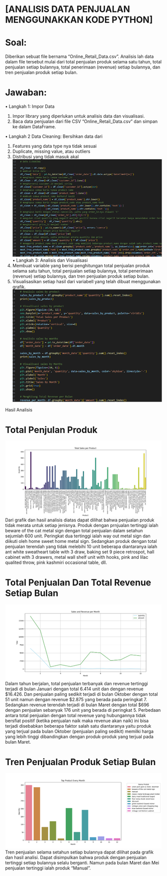 # [ANALISIS DATA PENJUALAN MENGGUNAKKAN KODE PYTHON]

# Soal:
Diberikan sebuat file bernama “Online_Retail_Data.csv”. Analisis lah data dalam file tersebut mulai dari total penjualan produk selama satu tahun, total penjualan setiap bulannya, total penerimaan (revenue) setiap bulannya, dan tren penjualan produk setiap bulan.

# Jawaban:
•	Langkah 1: Impor Data
1.	Impor library yang diperlukan untuk analisis data dan visualisasi.
2.	Baca data penjualan dari file CSV “Online_Retail_Data.csv” dan simpan ke dalam DataFrame.
   
•	Langkah 2 Data Cleaning: Bersihkan data dari 
1.	Features yang data type nya tidak sesuai
2.	Duplicate, missing value, atau outliers
3.	Distribusi yang tidak masuk akal
   ![Data Cleaning](https://github.com/rindusiregar/TUGAS-UAS-RINDU-SIREGAR-AKUNTANSI-158/blob/master/pictures/dataclening.png)
•	Langkah 3: Analisis dan Visualisasi
1.	Membuat variable yang berisi penghitungan total penjualan produk selama satu tahun, total penjualan setiap bulannya, total penerimaan (revenue) setiap bulannya, dan tren penjualan produk setiap bulan.
2.	Visualisasikan setiap hasil dari variabell yang telah  dibuat menggunakan grafik.
   ![Data Visualisation](https://github.com/rindusiregar/TUGAS-UAS-RINDU-SIREGAR-AKUNTANSI-158/blob/master/pictures/datavisualisasi.png)
 
Hasil Analisis
# Total Penjulan Produk
![Sales by Product](https://github.com/rindusiregar/TUGAS-UAS-RINDU-SIREGAR-AKUNTANSI-158/blob/master/pictures/salesbyproduct.png)
Dari grafik dan hasil analisis diatas dapat dilihat bahwa penjualan produk tidak merata untuk setiap jenisnya. Produk dengan prnjualan tertinggi ialah beware of the cat metal sign dengan total penjualan dalam setahun sejumlah 600 unit. Peringkat dua tertinggi ialah way out metal sign dan diikuti oleh home sweet home metal sign. Sedangkan produk dengan total penjualan terendah yang tidak melebihi 10 unit beberapa diantaranya ialah ant white sweatheart table with 3 draw, baking set 9 piece retrospot, hall cabinet with 3 drawers, metal wall shelf unit with hooks, pink and lilac qualited throw, pink kashmiri occasional table, dll.

# Total Penjualan Dan Total Revenue Setiap Bulan
![Total Sales and Revenue](https://github.com/rindusiregar/TUGAS-UAS-RINDU-SIREGAR-AKUNTANSI-158/blob/master/pictures/salesandrevenue.png)
Dalam tahun berjalan, total penjualan terbanyak dan revenue tertinggi terjadi di bulan Januari dengan total 6.414 unit dan dengan revenue  $16.426. Dan penjualan paling sedikit terjadi di bulan Oktober dengan total 51 unit namun dengan revenue $2.875 yang berada pada peringkat 7. Sedangkan revenue terendah terjadi di bulan Maret dengan total $696 dengan penjualan sebanyak 176 unit yang berada di peringkat 5. Perbedaan antara total penjualan dengan total revenue yang hubungannya tidak bersfiat  positif (ketika penjualan naik maka revenue akan naik) ini bisa terjadi disebabkan beberapa faktor salah satu diantaranya yaitu produk yang terjual pada bulan Oktober (penjualan paling sedikit) memilki harga yang lebih tinggi dibandingkan dengan produk-produk yang terjual pada bulan Maret.

# Tren Penjualan Produk Setiap Bulan
![Tren Product by Month](https://github.com/rindusiregar/TUGAS-UAS-RINDU-SIREGAR-AKUNTANSI-158/blob/master/pictures/topproducteverymonth.png)
Tren penjualan selama setahun setiap bulannya dapat dilihat pada grafik dan hasil analisi. Dapat disimpulkan bahwa produk dengan penjualan tertinggi setiap bulannya selalu berganti. Namun pada bulan Maret dan  Mei penjualan tertinggi ialah produk “Manual”.
